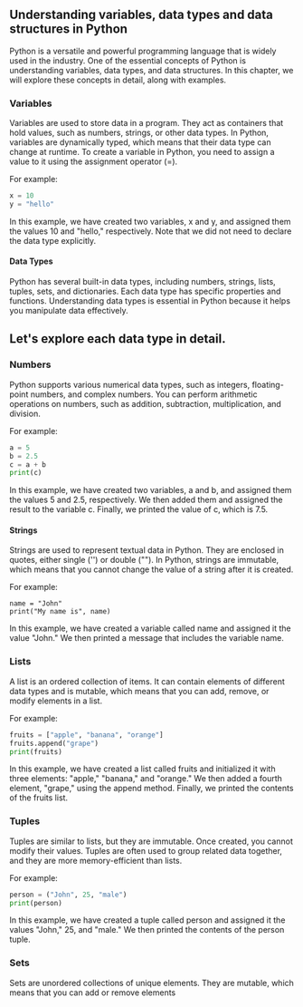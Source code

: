 ## Understanding variables, data types and data structures in Python

Python is a versatile and powerful programming language that is widely used in the industry. One of the essential concepts of Python is understanding variables, data types, and data structures. In this chapter, we will explore these concepts in detail, along with examples.

### Variables

Variables are used to store data in a program. They act as containers that hold values, such as numbers, strings, or other data types. In Python, variables are dynamically typed, which means that their data type can change at runtime. To create a variable in Python, you need to assign a value to it using the assignment operator (=).

For example:

```python
x = 10
y = "hello"
```
In this example, we have created two variables, x and y, and assigned them the values 10 and "hello," respectively. Note that we did not need to declare the data type explicitly.

#### Data Types

Python has several built-in data types, including numbers, strings, lists, tuples, sets, and dictionaries. Each data type has specific properties and functions. Understanding data types is essential in Python because it helps you manipulate data effectively.

## Let's explore each data type in detail.

### Numbers

Python supports various numerical data types, such as integers, floating-point numbers, and complex numbers. You can perform arithmetic operations on numbers, such as addition, subtraction, multiplication, and division.

For example:

```python
a = 5
b = 2.5
c = a + b
print(c)
```
In this example, we have created two variables, a and b, and assigned them the values 5 and 2.5, respectively. We then added them and assigned the result to the variable c. Finally, we printed the value of c, which is 7.5.

#### Strings

Strings are used to represent textual data in Python. They are enclosed in quotes, either single ('') or double (""). In Python, strings are immutable, which means that you cannot change the value of a string after it is created.

For example:

```pyhton
name = "John"
print("My name is", name)
```
In this example, we have created a variable called name and assigned it the value "John." We then printed a message that includes the variable name.

### Lists

A list is an ordered collection of items. It can contain elements of different data types and is mutable, which means that you can add, remove, or modify elements in a list.

For example:

```python
fruits = ["apple", "banana", "orange"]
fruits.append("grape")
print(fruits)
```
In this example, we have created a list called fruits and initialized it with three elements: "apple," "banana," and "orange." We then added a fourth element, "grape," using the append method. Finally, we printed the contents of the fruits list.

### Tuples

Tuples are similar to lists, but they are immutable. Once created, you cannot modify their values. Tuples are often used to group related data together, and they are more memory-efficient than lists.

For example:

```python
person = ("John", 25, "male")
print(person)
```
In this example, we have created a tuple called person and assigned it the values "John," 25, and "male." We then printed the contents of the person tuple.

### Sets

Sets are unordered collections of unique elements. They are mutable, which means that you can add or remove elements





